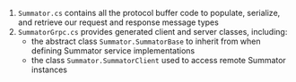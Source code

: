 
1. `Summator.cs` contains all the protocol buffer code to populate, serialize, and retrieve our request and response message types
2. `SummatorGrpc.cs` provides generated client and server classes, including:
    - the abstract class `Summator.SummatorBase` to inherit from when defining Summator service implementations
    - the class `Summator.SummatorClient` used to access remote Summator instances
